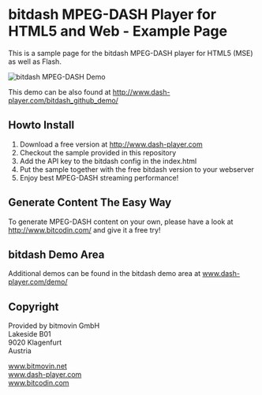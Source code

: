 # bitdash MPEG-DASH Player for HTML5 and Web - Example Page

This is a sample page for the bitdash MPEG-DASH player for HTML5 (MSE) as well as Flash. 

![bitdash MPEG-DASH Demo](https://raw.githubusercontent.com/bitmovin/bitdash-MPEG-DASH-demo/master/screenshot.png "bitdash MPEG-DASH Demo Page")

This demo can be also found at http://www.dash-player.com/bitdash_github_demo/ 

## Howto Install

1. Download a free version at http://www.dash-player.com
2. Checkout the sample provided in this repository
3. Add the API key to the bitdash config in the index.html
4. Put the sample together with the free bitdash version to your webserver
5. Enjoy best MPEG-DASH streaming performance! 

## Generate Content The Easy Way

To generate MPEG-DASH content on your own, please have a look at http://www.bitcodin.com/ and give it a free try!

## bitdash Demo Area

Additional demos can be found in the bitdash demo area at www.dash-player.com/demo/

## Copyright

Provided by bitmovin GmbH <br>
Lakeside B01<br>
9020 Klagenfurt<br>
Austria<br>

www.bitmovin.net<br>
www.dash-player.com<br>
www.bitcodin.com<br>
